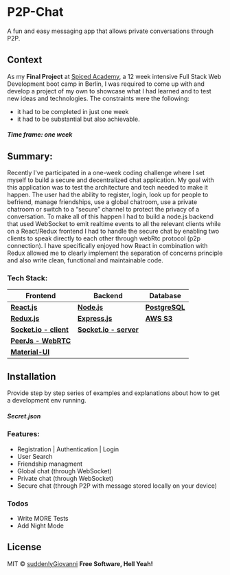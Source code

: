 # P2P-Chat
A fun and easy messaging app that allows private conversations through P2P.
## Context
As my **Final Project** at [Spiced Academy](https://www.spiced-academy.com/), a 12 week intensive Full Stack Web Development boot camp in Berlin, I was required to come up with and develop a project of my own to showcase what I had learned and to test new ideas and technologies. 
The constraints were the following: 
- it had to be completed in just one week
- it had to be substantial but also achievable.
##### Time frame: **one week**
## Summary:
Recently I've participated in a one-week coding challenge where I set myself to build a secure and decentralized chat application. 
My goal with this application was to test the architecture and tech needed to make it happen. 
The user had the ability to register, login, look up for people to befriend, manage friendships, use a global chatroom, use a private chatroom or switch to a “secure” channel to protect the privacy of a conversation. 
To make all of this happen I had to build a node.js backend that used WebSocket to emit realtime events to all the relevant clients while on a React/Redux frontend I had to handle the secure chat by enabling two clients to speak directly to each other through webRtc protocol (p2p connection).
I have specifically enjoyed how React in combination with Redux allowed me to clearly implement the separation of concerns principle and also write clean, functional and maintainable code.

### Tech Stack:
| **Frontend** | **Backend** | **Database** |
| ------ | ------ | ------ |
**[React.js]** | **[Node.js]** |  **[PostgreSQL]**
**[Redux.js]** | **[Express.js]** | **[AWS S3]**
**[Socket.io - client]** | **[Socket.io - server]**  
**[PeerJs - WebRTC]** |
**[Material-UI]** |
## Installation
Provide step by step series of examples and explanations about how to get a development env running.
##### Secret.json

### Features: 
- Registration | Authentication | Login
- User Search
- Friendship managment
- Global chat (through WebSocket)
- Private chat (through WebSocket)
- Secure chat (through P2P with message stored locally on your device)
### Todos
 - Write MORE Tests
 - Add Night Mode

License
----
MIT © [suddenlyGiovanni] 
**Free Software, Hell Yeah!**

[//]: # (These are reference links used in the body of this note and get stripped out when the markdown processor does its job. There is no need to format nicely because it shouldn't be seen. Thanks SO - http://stackoverflow.com/questions/4823468/store-comments-in-markdown-syntax)

   [React.js]: <https://reactjs.org/docs/installation.html>
   [Node.js]: <https://nodejs.org/dist/latest-v8.x/docs/api/>
   [PostgreSQL]: <https://www.postgresql.org/docs/10/static/index.html>
   [Redux.js]: <http://redux.js.org/>
   [Express.js]: <http://expressjs.com/en/4x/api.html>
   [AWS S3]: <https://aws.amazon.com/documentation/s3/>
   [Socket.io - client]: <https://socket.io/docs/server-api/>
   [Socket.io - server]: <https://socket.io/docs/server-api/>
   [PeerJs - WebRTC]: <http://peerjs.com/docs/#api>
   [Material-UI]: <http://www.material-ui.com/#/>
   [suddenlyGiovanni]: <https://github.com/suddenlyGiovanni/>
